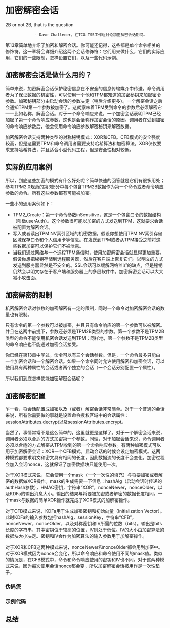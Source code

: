 # 加密解密会话
2B or not 2B, that is the question
                                
				 --Dave Challener，在TCG TSS工作组讨论加密解密会话期间。

第13章简单地介绍了加密和解密会话。你可能还记得，这些都是单个命令相关的修饰符。这一章将会详细介绍这两个会话修饰符：它们用来做什么，它们的实际应用，它们的一些限制，怎样设置它们，以及一些代码示例。

## 加密解密会话是做什么用的？
简单来说，加密解密会话保护秘密信息在不安全的信息传输媒介中传送。命令调用者为了保证数据的机密性，可以使用一个他和TPM都知道的加密秘钥来加密密令参数。加密秘钥部分由启动会话的参数决定（稍后介绍更多）。一个解密会话之后会通知TPM第一个参数被加密了。这就意味着TPM受到命令的参数后必须解密它——比如名称，解密会话。对于一个命令响应来说，一个加密会话表明TPM已经加密了第一个命令响应参数，这也是会话称作加密会话的原因。调用者在受到加密的命令响应参数后，他会使用命令响应参数解密秘钥来解密数据。

加密解密会话支持两种类型的对称秘钥模式：XOR和CFB。CFB模式的安全强度较高，但是这需要TPM和命令调用者需要支持哈希算法和加密算法。XOR仅仅要求支持哈希算法，并且适合小型代码工程，但是安全性相对较低。

## 实际的应用案例
所以，到底这些加密的模式有什么好处呢？简单快速的回答就是它们有很多用处；参考TPM2.0规范的第3部分中每个包含TPM2B数据作为第一个命令或者命令响应参数的命令。所有这些参数都有可能被加密。

一些小的通用案例如下：
* TPM2_Create：第一个命令参数inSensitive，这是一个包含口令的数据结构（叫做userAuth）。这个参数很可能以加密的方式发送到TPM，这就要求会话被配置为解密会话。
* 写入或者读出TPM NV索引区域的机密数据。假设你想使用TPM NV索引存储区域保存口令和个人信用卡等信息。在发送到TPM或者从TPM接受之前将这些数据加密可以保护它们不被泄露。
* 当我们通过网络与一个远程TPM通信时，使用加密解密会话就显得更加重要。假设你想把秘钥存储到远程服务器，然后在客户端上恢复它们。以明文的方式发送到服务器显然是不安全的。SSL会话可以缓解网络监听的缺点，但是秘钥仍然会以明文存在于客户端和服务器上的多层软件中。加密解密会话可以大大减小攻击面。

## 加密解密的限制
机密解密会话对参数的加密解密有一定的限制，同时一个命令对加密解密会话的数量也有限制。

只有命令的第一个参数可以被加密，并且只有命令响应的第一个参数可以被解密。并且在这两中前提下，参数还必须是TPM2B类型的参数。第一个参数不是TPM2B类型的命令不能使用机密会话发送到TPM；同样地，第一个参数不是TPM2B类型的命令响应也不能通过加密会话接受。

你已经在第13章中学过，命令可以有三个会话参数。但是，一个命令最多只能由一个加密会话和一个解密会话。如果一个命令同时允许使用解密和加密会话，可以使用具有两种属性的会话或者两个独立的会话（一个会话分别配置一个属性）。

所以我们到底怎样使能加密解密会话呢？

## 加密解密配置
乍一看，将会话配置成加密以及（或者）解密会话非常简单。对于一个普通的会话来说，所有你需要做的事就是设置命令授权区域中的会话属性：sessionAttributes.decrypt以及sessionAttributes.encrypt。

当然了，事情常常不是这么简单的，这里就更是这样了。对于一个解密会话来说，调用者必须以合适的方式加密第一个参数。同理，对于加密会话来说，命令调用者必须以合适的方式解密从TPM收到的第一个命令响应参数。有两种加密模式可以用于加密解密会话：XOR一个CFB模式。启动会话的时候会设定加密模式。这两种模式都要求明文和密文具有相同的长度，因此数据流的长度不会变化。加密过程会加入会话nonce，这就保证了加密数据块只能使用一次。

对于XOR模式来说，它会使用一个mask（一个一次性的填充）与将要加密或者解密的数据做XOR操作。mask的生成需要一下信息：hashAlg（启动会话时传递的authHash参数），HMAC密钥，字符串“XOR”，nonceNewer，nonceOlder，以及KDFa的输出消息大小。输出的结果与将要被加密或者解密的数据长度相同。一个mask与数据的简单XOR操作就完成了XOR模式的加解密操作。

对于CFB模式来说，KDFa用于生成加密密钥和初始向量（Initialization Vector）。此时KDFa的输入参数包括hashAlg，sessionKey，字符串“CFB”，nonceNewer，nonceOlder，以及对称密钥和IV所需的位数（bits）。输出是bits长度的字符串，其中密钥位于较高的位置，IV则处于低位。IV的大小由加密算法的数据块大小决定。密钥和IV会作为加密算法的输入参数用于加解密操作。

对于XOR和CFB这两种模式来说，nonceNewer和nonceOlder都会用到加密中。对于XOR模式因为nonce会变化，所以命令响应和命令使用不同的mask值。类似的情况是，在CFB模式中，命令和命令响应使用的密钥和IV也不同。对于这两种模式来说，因为每次使用会话nonce都会变，所以加密解密会话被用作是一次性垫子。

### 伪码流
### 示例代码
## 总结
